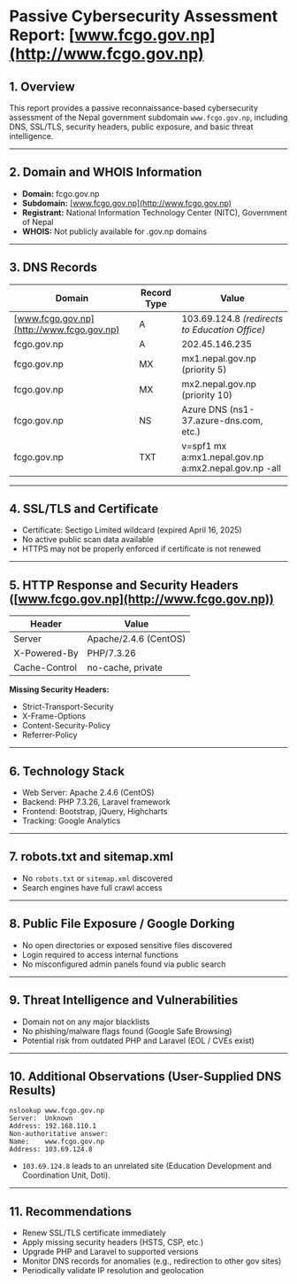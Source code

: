 # Passive Cybersecurity Assessment Report: [www.fcgo.gov.np](http://www.fcgo.gov.np)

## 1. Overview

This report provides a passive reconnaissance-based cybersecurity assessment of the Nepal government subdomain `www.fcgo.gov.np`, including DNS, SSL/TLS, security headers, public exposure, and basic threat intelligence.

---

## 2. Domain and WHOIS Information

* **Domain:** fcgo.gov.np
* **Subdomain:** [www.fcgo.gov.np](http://www.fcgo.gov.np)
* **Registrant:** National Information Technology Center (NITC), Government of Nepal
* **WHOIS:** Not publicly available for .gov.np domains

---

## 3. DNS Records

| Domain                                    | Record Type | Value                                                  |
| ----------------------------------------- | ----------- | ------------------------------------------------------ |
| [www.fcgo.gov.np](http://www.fcgo.gov.np) | A           | 103.69.124.8 *(redirects to Education Office)*         |
| fcgo.gov.np                               | A           | 202.45.146.235                                         |
| fcgo.gov.np                               | MX          | mx1.nepal.gov.np (priority 5)                          |
| fcgo.gov.np                               | MX          | mx2.nepal.gov.np (priority 10)                         |
| fcgo.gov.np                               | NS          | Azure DNS (ns1-37.azure-dns.com, etc.)                 |
| fcgo.gov.np                               | TXT         | v=spf1 mx a\:mx1.nepal.gov.np a\:mx2.nepal.gov.np -all |

---

## 4. SSL/TLS and Certificate

* Certificate: Sectigo Limited wildcard (expired April 16, 2025)
* No active public scan data available
* HTTPS may not be properly enforced if certificate is not renewed

---

## 5. HTTP Response and Security Headers ([www.fcgo.gov.np](http://www.fcgo.gov.np))

| Header        | Value                 |
| ------------- | --------------------- |
| Server        | Apache/2.4.6 (CentOS) |
| X-Powered-By  | PHP/7.3.26            |
| Cache-Control | no-cache, private     |

**Missing Security Headers:**

* Strict-Transport-Security
* X-Frame-Options
* Content-Security-Policy
* Referrer-Policy

---

## 6. Technology Stack

* Web Server: Apache 2.4.6 (CentOS)
* Backend: PHP 7.3.26, Laravel framework
* Frontend: Bootstrap, jQuery, Highcharts
* Tracking: Google Analytics

---

## 7. robots.txt and sitemap.xml

* No `robots.txt` or `sitemap.xml` discovered
* Search engines have full crawl access

---

## 8. Public File Exposure / Google Dorking

* No open directories or exposed sensitive files discovered
* Login required to access internal functions
* No misconfigured admin panels found via public search

---

## 9. Threat Intelligence and Vulnerabilities

* Domain not on any major blacklists
* No phishing/malware flags found (Google Safe Browsing)
* Potential risk from outdated PHP and Laravel (EOL / CVEs exist)

---

## 10. Additional Observations (User-Supplied DNS Results)

```
nslookup www.fcgo.gov.np
Server:  Unknown
Address: 192.168.110.1
Non-authoritative answer:
Name:    www.fcgo.gov.np
Address: 103.69.124.8
```

* `103.69.124.8` leads to an unrelated site (Education Development and Coordination Unit, Doti).

---

## 11. Recommendations

* Renew SSL/TLS certificate immediately
* Apply missing security headers (HSTS, CSP, etc.)
* Upgrade PHP and Laravel to supported versions
* Monitor DNS records for anomalies (e.g., redirection to other gov sites)
* Periodically validate IP resolution and geolocation
